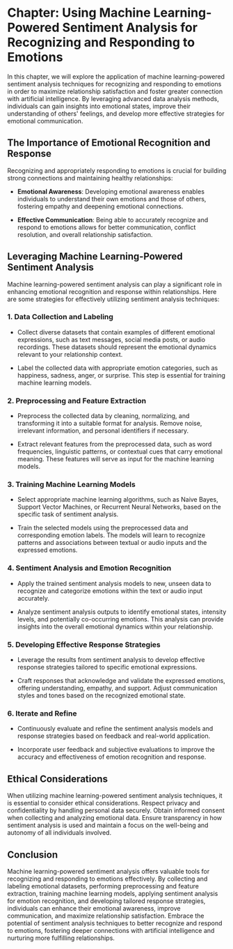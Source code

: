 Chapter: Using Machine Learning-Powered Sentiment Analysis for Recognizing and Responding to Emotions
=====================================================================================================

In this chapter, we will explore the application of machine learning-powered sentiment analysis techniques for recognizing and responding to emotions in order to maximize relationship satisfaction and foster greater connection with artificial intelligence. By leveraging advanced data analysis methods, individuals can gain insights into emotional states, improve their understanding of others' feelings, and develop more effective strategies for emotional communication.

The Importance of Emotional Recognition and Response
----------------------------------------------------

Recognizing and appropriately responding to emotions is crucial for building strong connections and maintaining healthy relationships:

* **Emotional Awareness**: Developing emotional awareness enables individuals to understand their own emotions and those of others, fostering empathy and deepening emotional connections.

* **Effective Communication**: Being able to accurately recognize and respond to emotions allows for better communication, conflict resolution, and overall relationship satisfaction.

Leveraging Machine Learning-Powered Sentiment Analysis
------------------------------------------------------

Machine learning-powered sentiment analysis can play a significant role in enhancing emotional recognition and response within relationships. Here are some strategies for effectively utilizing sentiment analysis techniques:

### 1. **Data Collection and Labeling**

* Collect diverse datasets that contain examples of different emotional expressions, such as text messages, social media posts, or audio recordings. These datasets should represent the emotional dynamics relevant to your relationship context.

* Label the collected data with appropriate emotion categories, such as happiness, sadness, anger, or surprise. This step is essential for training machine learning models.

### 2. **Preprocessing and Feature Extraction**

* Preprocess the collected data by cleaning, normalizing, and transforming it into a suitable format for analysis. Remove noise, irrelevant information, and personal identifiers if necessary.

* Extract relevant features from the preprocessed data, such as word frequencies, linguistic patterns, or contextual cues that carry emotional meaning. These features will serve as input for the machine learning models.

### 3. **Training Machine Learning Models**

* Select appropriate machine learning algorithms, such as Naive Bayes, Support Vector Machines, or Recurrent Neural Networks, based on the specific task of sentiment analysis.

* Train the selected models using the preprocessed data and corresponding emotion labels. The models will learn to recognize patterns and associations between textual or audio inputs and the expressed emotions.

### 4. **Sentiment Analysis and Emotion Recognition**

* Apply the trained sentiment analysis models to new, unseen data to recognize and categorize emotions within the text or audio input accurately.

* Analyze sentiment analysis outputs to identify emotional states, intensity levels, and potentially co-occurring emotions. This analysis can provide insights into the overall emotional dynamics within your relationship.

### 5. **Developing Effective Response Strategies**

* Leverage the results from sentiment analysis to develop effective response strategies tailored to specific emotional expressions.

* Craft responses that acknowledge and validate the expressed emotions, offering understanding, empathy, and support. Adjust communication styles and tones based on the recognized emotional state.

### 6. **Iterate and Refine**

* Continuously evaluate and refine the sentiment analysis models and response strategies based on feedback and real-world application.

* Incorporate user feedback and subjective evaluations to improve the accuracy and effectiveness of emotion recognition and response.

Ethical Considerations
----------------------

When utilizing machine learning-powered sentiment analysis techniques, it is essential to consider ethical considerations. Respect privacy and confidentiality by handling personal data securely. Obtain informed consent when collecting and analyzing emotional data. Ensure transparency in how sentiment analysis is used and maintain a focus on the well-being and autonomy of all individuals involved.

Conclusion
----------

Machine learning-powered sentiment analysis offers valuable tools for recognizing and responding to emotions effectively. By collecting and labeling emotional datasets, performing preprocessing and feature extraction, training machine learning models, applying sentiment analysis for emotion recognition, and developing tailored response strategies, individuals can enhance their emotional awareness, improve communication, and maximize relationship satisfaction. Embrace the potential of sentiment analysis techniques to better recognize and respond to emotions, fostering deeper connections with artificial intelligence and nurturing more fulfilling relationships.
